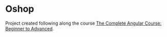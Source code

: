 # Oshop

Project created following along the course [The Complete Angular Course: Beginner to Advanced](https://www.udemy.com/the-complete-angular-master-class/).


